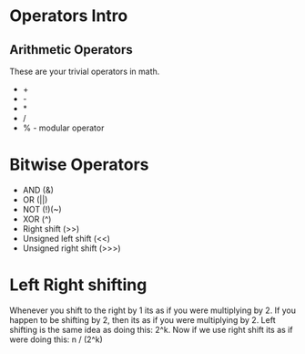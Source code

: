 # Operators Intro

## Arithmetic Operators
These are your trivial operators in math. 
<ul>
    <li>+</li>
    <li>-</li>
    <li>*</li>
    <li>/</li>
    <li>% - modular operator</li>
</ul>

# Bitwise Operators

<ul>
    <li>AND (&)</li>
    <li>OR (||)</li>
    <li>NOT (!)(~)</li>
    <li>XOR (^)</li>
    <li>Right shift (>>)</li>
    <li>Unsigned left shift (<<)</li>
    <li>Unsigned right shift (>>>)</li>
</ul>

# Left Right shifting
Whenever you shift to the right by 1 its as if you were multiplying by 2.
If you happen to be shifting by 2, then its as if you were multiplying by 2. 
Left shifting is the same idea as doing this: 2^k. 
Now if we use right shift its as if were doing this: n / (2^k)